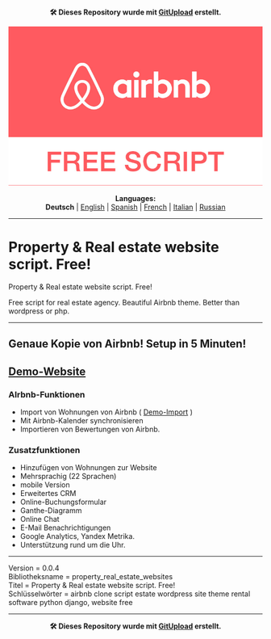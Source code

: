 <p align="center"><b>🛠️ Dieses Repository wurde mit <a href="https://gitupload.com">GitUpload</a> erstellt.</b></p>
<p align="center"><a href="https://estate.im"><img src="https://github.com/markolofsen/airbnb_clone_script//blob/master/.banners/banner_de.jpg?raw=1" /></a></p>
<p align="center"><b>Languages:</b><br /><b>Deutsch</b> | <a href="https://github.com/markolofsen/airbnb_clone_script/blob/master/README.md">English</a> | <a href="https://github.com/markolofsen/airbnb_clone_script/blob/master/README_es.md">Spanish</a> | <a href="https://github.com/markolofsen/airbnb_clone_script/blob/master/README_fr.md">French</a> | <a href="https://github.com/markolofsen/airbnb_clone_script/blob/master/README_it.md">Italian</a> | <a href="https://github.com/markolofsen/airbnb_clone_script/blob/master/README_ru.md">Russian</a></p>

---

# Property & Real estate website script. Free!
Property & Real estate website script. Free!

Free script for real estate agency. Beautiful Airbnb theme. Better than wordpress or php.

<hr />

## Genaue Kopie von Airbnb! Setup in 5 Minuten!
## <a href="https://demo.estate.im">Demo-Website</a>

### AIrbnb-Funktionen
* Import von Wohnungen von Airbnb ( <a href="https://estate.im/">Demo-Import</a> )
* Mit Airbnb-Kalender synchronisieren
* Importieren von Bewertungen von Airbnb.


### Zusatzfunktionen
* Hinzufügen von Wohnungen zur Website
* Mehrsprachig (22 Sprachen)
* mobile Version
* Erweitertes CRM
* Online-Buchungsformular
* Ganthe-Diagramm
* Online Chat
* E-Mail Benachrichtigungen
* Google Analytics, Yandex Metrika.
* Unterstützung rund um die Uhr.


<hr />

Version = 0.0.4 <br />
Bibliotheksname = property_real_estate_websites <br />
Titel = Property & Real estate website script. Free! <br />
Schlüsselwörter = airbnb clone script estate wordpress site theme rental software python django, website free <br />


---

<p align="center"><b>🛠️ Dieses Repository wurde mit <a href="https://gitupload.com">GitUpload</a> erstellt.</b></p>